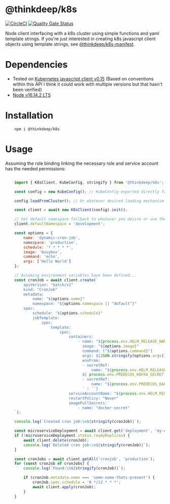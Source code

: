 # @thinkdeep/k8s
[![CircleCI](https://circleci.com/gh/ThinkDeepTech/k8s.svg?style=shield)](https://circleci.com/gh/ThinkDeepTech/k8s)
[![Quality Gate Status](https://sonarcloud.io/api/project_badges/measure?project=ThinkDeepTech_thinkdeep&metric=alert_status)](https://sonarcloud.io/summary/new_code?id=ThinkDeepTech_k8s)

Node client interfacing with a k8s cluster using simple functions and yaml template strings. If you're just interested in creating k8s javascript client objects using template strings, see [@thinkdeep/k8s-manifest](https://www.npmjs.com/package/@thinkdeep/k8s-manifest).

# Dependencies
- Tested on [Kubernetes javascript client v0.15](https://github.com/kubernetes-client/javascript) (Based on conventions within this API I think it could work with multiple versions but that hasn't been verified)
- [Node v16.14.2 LTS](https://nodejs.org/en/)

# Installation
```console
    npm i @thinkdeep/k8s
```

# Usage

Assuming the role binding linking the necessary role and service account has the needed permissions:

```javascript

    import { K8sClient, KubeConfig, stringify } from '@thinkdeep/k8s';

    const config = new KubeConfig(); // KubeConfig exported directly from https://github.com/kubernetes-client/javascript

    config.loadFromCluster(); // Or whatever desired loading mechanism

    const client = await new K8sClient(config).init();

    // Set default namespace fallback to whatever you desire or use the default provided 'default'.
    client.defaultNamespace = 'development';

    const options = {
        name: 'dynamic-cron-job',
        namespace: 'production',
        schedule: '* * * * *',
        image: 'busybox',
        command: 'echo',
        args: ['Hello World']
    };

    // Assuming environment variables have been defined...
    const cronJob = await client.create(`
        apiVersion: "batch/v1"
        kind: "CronJob"
        metadata:
            name: "${options.name}"
            namespace: "${options.namespace || "default"}"
        spec:
            schedule: "${options.schedule}"
            jobTemplate:
                spec:
                    template:
                        spec:
                            containers:
                                - name: "${process.env.HELM_RELEASE_NAME}-data-collector"
                                  image: "${options.image}"
                                  command: ["${options.command}"]
                                  args: ${JSON.stringify(options.args)}
                                  envFrom:
                                  - secretRef:
                                      name: "${process.env.HELM_RELEASE_NAME}-deep-microservice-collection-secret"
                                  ${ process.env.PREDECOS_KAFKA_SECRET ? `
                                  - secretRef:
                                      name: "${process.env.PREDECOS_KAFKA_SECRET}"
                                  ` : ``}
                            serviceAccountName: "${process.env.HELM_RELEASE_NAME}-secret-accessor-service-account"
                            restartPolicy: "Never"
                            imagePullSecrets:
                                - name: "docker-secret"
    `);

    console.log(`Created cron job:\n${stringify(cronJob)}`);

    const microserviceDeployment = await client.get('deployment', 'my-deployment', 'production');
    if (!microserviceDeployment.status.readyReplicas) {
        await client.delete(cronJob);
        console.log(`Deleted cron job:\n${stringify(cronJob)}`);
    }

    const cronJobs = await client.getAll('cronjob', 'production');
    for (const cronJob of cronJobs) {
        console.log(`Found:\n${stringify(cronJob)}`);

        if (cronJob.metadata.name === 'some-name-thats-present') {
            cronJob.spec.schedule = '0 */12 * * *';
            await client.apply(cronJob);
        }
    }

```